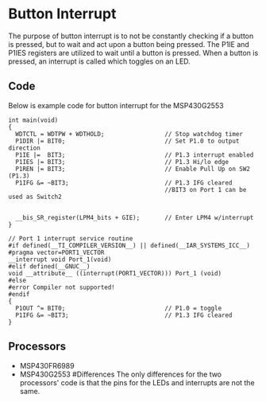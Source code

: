 # Button Interrupt
The purpose of button interrupt is to not be constantly checking if a button is pressed, but to wait and act 
upon a button being pressed. The P1IE and P1IES registers are utilized to wait until a button is pressed. When 
a button is pressed, an interrupt is called which toggles on an LED.

## Code 
Below is example code for button interrupt for the MSP430G2553
```
int main(void)
{
  WDTCTL = WDTPW + WDTHOLD;                 // Stop watchdog timer
  P1DIR |= BIT0;                            // Set P1.0 to output direction
  P1IE |=  BIT3;                            // P1.3 interrupt enabled
  P1IES |= BIT3;                            // P1.3 Hi/lo edge
  P1REN |= BIT3;                            // Enable Pull Up on SW2 (P1.3)
  P1IFG &= ~BIT3;                           // P1.3 IFG cleared
                                            //BIT3 on Port 1 can be used as Switch2


  __bis_SR_register(LPM4_bits + GIE);       // Enter LPM4 w/interrupt
}

// Port 1 interrupt service routine
#if defined(__TI_COMPILER_VERSION__) || defined(__IAR_SYSTEMS_ICC__)
#pragma vector=PORT1_VECTOR
__interrupt void Port_1(void)
#elif defined(__GNUC__)
void __attribute__ ((interrupt(PORT1_VECTOR))) Port_1 (void)
#else
#error Compiler not supported!
#endif
{
  P1OUT ^= BIT0;                            // P1.0 = toggle
  P1IFG &= ~BIT3;                           // P1.3 IFG cleared
}
``` 
## Processors
- MSP430FR6989
- MSP430G2553
#Differences
The only differences for the two processors' code is that the pins for the LEDs and interrupts are not the same.

